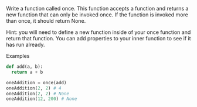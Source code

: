 Write a function called once. This function accepts a function and returns a new function that can only be invoked once. If the function is invoked more than once, it should return None.

Hint: you will need to define a new function inside of your once function and return that function. You can add properties to your inner function to see if it has run already.

Examples

```py
def add(a, b):
  return a + b

oneAddition = once(add)
oneAddition(2, 2) # 4
oneAddition(2, 2) # None
oneAddition(12, 200) # None
```

